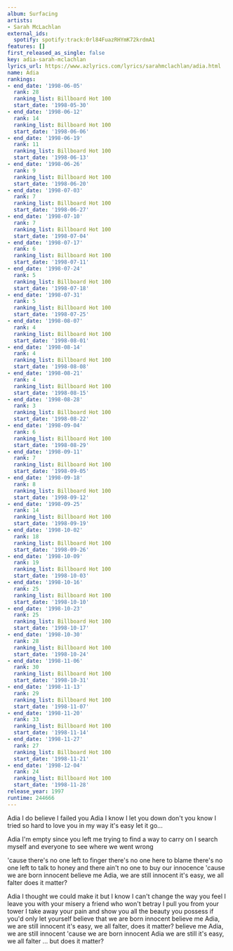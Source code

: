 ```yaml
---
album: Surfacing
artists:
- Sarah McLachlan
external_ids:
  spotify: spotify:track:0rl84FuazRHYmK72krdmA1
features: []
first_released_as_single: false
key: adia-sarah-mclachlan
lyrics_url: https://www.azlyrics.com/lyrics/sarahmclachlan/adia.html
name: Adia
rankings:
- end_date: '1998-06-05'
  rank: 28
  ranking_list: Billboard Hot 100
  start_date: '1998-05-30'
- end_date: '1998-06-12'
  rank: 14
  ranking_list: Billboard Hot 100
  start_date: '1998-06-06'
- end_date: '1998-06-19'
  rank: 11
  ranking_list: Billboard Hot 100
  start_date: '1998-06-13'
- end_date: '1998-06-26'
  rank: 9
  ranking_list: Billboard Hot 100
  start_date: '1998-06-20'
- end_date: '1998-07-03'
  rank: 7
  ranking_list: Billboard Hot 100
  start_date: '1998-06-27'
- end_date: '1998-07-10'
  rank: 7
  ranking_list: Billboard Hot 100
  start_date: '1998-07-04'
- end_date: '1998-07-17'
  rank: 6
  ranking_list: Billboard Hot 100
  start_date: '1998-07-11'
- end_date: '1998-07-24'
  rank: 5
  ranking_list: Billboard Hot 100
  start_date: '1998-07-18'
- end_date: '1998-07-31'
  rank: 5
  ranking_list: Billboard Hot 100
  start_date: '1998-07-25'
- end_date: '1998-08-07'
  rank: 4
  ranking_list: Billboard Hot 100
  start_date: '1998-08-01'
- end_date: '1998-08-14'
  rank: 4
  ranking_list: Billboard Hot 100
  start_date: '1998-08-08'
- end_date: '1998-08-21'
  rank: 4
  ranking_list: Billboard Hot 100
  start_date: '1998-08-15'
- end_date: '1998-08-28'
  rank: 3
  ranking_list: Billboard Hot 100
  start_date: '1998-08-22'
- end_date: '1998-09-04'
  rank: 6
  ranking_list: Billboard Hot 100
  start_date: '1998-08-29'
- end_date: '1998-09-11'
  rank: 7
  ranking_list: Billboard Hot 100
  start_date: '1998-09-05'
- end_date: '1998-09-18'
  rank: 8
  ranking_list: Billboard Hot 100
  start_date: '1998-09-12'
- end_date: '1998-09-25'
  rank: 14
  ranking_list: Billboard Hot 100
  start_date: '1998-09-19'
- end_date: '1998-10-02'
  rank: 18
  ranking_list: Billboard Hot 100
  start_date: '1998-09-26'
- end_date: '1998-10-09'
  rank: 19
  ranking_list: Billboard Hot 100
  start_date: '1998-10-03'
- end_date: '1998-10-16'
  rank: 25
  ranking_list: Billboard Hot 100
  start_date: '1998-10-10'
- end_date: '1998-10-23'
  rank: 25
  ranking_list: Billboard Hot 100
  start_date: '1998-10-17'
- end_date: '1998-10-30'
  rank: 28
  ranking_list: Billboard Hot 100
  start_date: '1998-10-24'
- end_date: '1998-11-06'
  rank: 30
  ranking_list: Billboard Hot 100
  start_date: '1998-10-31'
- end_date: '1998-11-13'
  rank: 29
  ranking_list: Billboard Hot 100
  start_date: '1998-11-07'
- end_date: '1998-11-20'
  rank: 33
  ranking_list: Billboard Hot 100
  start_date: '1998-11-14'
- end_date: '1998-11-27'
  rank: 27
  ranking_list: Billboard Hot 100
  start_date: '1998-11-21'
- end_date: '1998-12-04'
  rank: 24
  ranking_list: Billboard Hot 100
  start_date: '1998-11-28'
release_year: 1997
runtime: 244666
---
```

Adia I do believe I failed you
Adia I know I let you down
don't you know I tried so hard
to love you in my way
it's easy let it go...

Adia I'm empty since you left me
trying to find a way to carry on
I search myself and everyone
to see where we went wrong

'cause there's no one left to finger
there's no one here to blame
there's no one left to talk to honey
and there ain't no one to buy our innocence
'cause we are born innocent
believe me Adia, we are still innocent
it's easy, we all falter
does it matter?

Adia I thought we could make it
but I know I can't change the way you feel
I leave you with your misery
a friend who won't betray
I pull you from your tower
I take away your pain
and show you all the beauty you possess
if you'd only let yourself believe that
we are born innocent
believe me Adia, we are still innocent
it's easy, we all falter, does it matter?
believe me Adia, we are still innocent
'cause we are born innocent
Adia we are still
it's easy, we all falter ... but does it matter?
